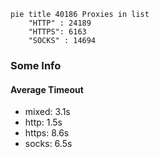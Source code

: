 
```mermaid
pie title 40186 Proxies in list
    "HTTP" : 24189
    "HTTPS": 6163
    "SOCKS" : 14694
```

### Some Info
#### Average Timeout

- mixed: 3.1s
- http: 1.5s
- https: 8.6s
- socks: 6.5s